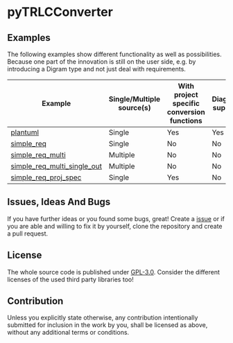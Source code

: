 # pyTRLCConverter <!-- omit in toc -->

## Examples
The following examples show different functionality as well as possibilities. Because one part of the innovation is still on the user side, e.g. by introducing a Digram type and not just deal with requirements.

| Example | Single/Multiple source(s) | With project specific conversion functions | Diagram support | Single output document |
| ------- | ------------------------- | ------------------------------------------ | --------------- | ---------------------- |
| [plantuml](./plantuml/) | Single | Yes | Yes | No |
| [simple_req](./simple_req/) | Single | No | No | No |
| [simple_req_multi](./simple_req_multi/) | Multiple | No | No | No |
| [simple_req_multi_single_out](./simple_req_multi_single_out/) | Multiple | No | No | Yes |
| [simple_req_proj_spec](./simple_req/) | Single | Yes | No | No |

## Issues, Ideas And Bugs

If you have further ideas or you found some bugs, great! Create a [issue](https://github.com/NewTec-GmbH/pyTRLCConverter/issues) or if you are able and willing to fix it by yourself, clone the repository and create a pull request.

## License

The whole source code is published under [GPL-3.0](https://github.com/NewTec-GmbH/pyTRLCConverter/blob/main/LICENSE).
Consider the different licenses of the used third party libraries too!

## Contribution

Unless you explicitly state otherwise, any contribution intentionally submitted for inclusion in the work by you, shall be licensed as above, without any additional terms or conditions.
